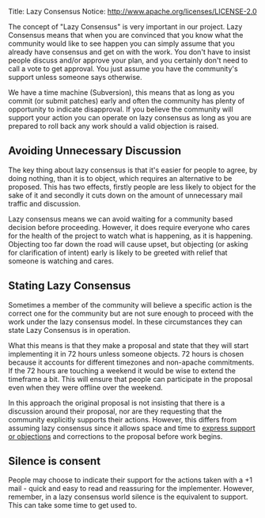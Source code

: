 Title:     Lazy Consensus
Notice: http://www.apache.org/licenses/LICENSE-2.0

The concept of "Lazy Consensus" is very important in our project. Lazy
Consensus means that when you are convinced that you know what the community
would like to see happen you can simply assume that you already have consensus
and get on with the work. You don't have to insist people discuss and/or
approve your plan, and you certainly don't need to call a vote to get approval.
You just assume you have the community's support unless someone says otherwise.

We have a time machine (Subversion), this means that as long as you commit 
(or submit patches) early and often the community has plenty of opportunity 
to indicate disapproval. If you believe the community will support your action
you can operate on lazy consensus as long as you are prepared to roll back 
any work should a valid objection is raised.

## Avoiding Unnecessary Discussion

The key thing about lazy consensus is that it's easier for people to agree,
by doing nothing, than it is to object, which requires an
alternative to be proposed. This has two effects, firstly people are less 
likely to object for the sake of it and secondly it cuts down on the amount 
of unnecessary mail traffic and discussion.

Lazy consensus means we can avoid waiting for a community based decision 
before proceeding. However, it does require everyone who cares for the health
of the project to watch what is happening, as it is happening. Objecting too 
far down the road will cause upset, but objecting (or asking for clarification 
of intent) early is likely to be greeted with relief that someone is watching
and cares.

## Stating Lazy Consensus

Sometimes a member of the community will believe a specific action is the correct 
one for the community but are not sure enough to proceed with the work under the 
lazy consensus model. In these circumstances they can state Lazy Consensus is in 
operation.

What this means is that they make a proposal and state that they will start 
implementing it in 72 hours unless someone objects. 72 hours is chosen because
it accounts for different timezones and non-apache commitments. If the 72 hours are
touching a weekend it would be wise to extend the timeframe a bit. This will ensure
that people can participate in the proposal even when they were offline over the
weekend.

In this approach the original proposal is not insisting that there is a discussion
around their proposal, nor are they requesting that the community explicitly 
supports their actions. However, this differs from assuming lazy consensus 
since it allows space and time to [express support or objections][1] and corrections to 
the proposal before work begins. 

## Silence is consent

People may choose to indicate their support for the actions taken with a +1 
mail - quick and easy to read and reassuring for the implementer. However, 
remember, in a lazy consensus world silence is the equivalent to support. This
can take some time to get used to.

  [1]: /docs/governance/consensusBuilding.html
